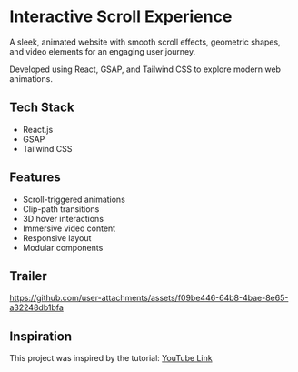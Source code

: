 # Interactive Scroll Experience

A sleek, animated website with smooth scroll effects, geometric shapes, and video elements for an engaging user journey.

Developed using React, GSAP, and Tailwind CSS to explore modern web animations.

## Tech Stack

- React.js
- GSAP
- Tailwind CSS

## Features

- Scroll-triggered animations
- Clip-path transitions
- 3D hover interactions
- Immersive video content
- Responsive layout
- Modular components


## Trailer


https://github.com/user-attachments/assets/f09be446-64b8-4bae-8e65-a32248db1bfa

## Inspiration

This project was inspired by the tutorial: [YouTube Link](https://www.youtube.com/watch?v=zA9r5zTllx4)
